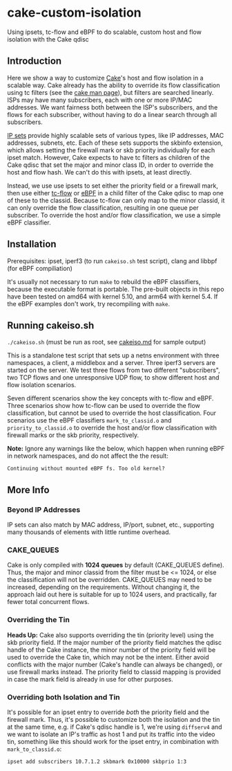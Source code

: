 # cake-custom-isolation

Using ipsets, tc-flow and eBPF to do scalable, custom host and flow isolation
with the Cake qdisc

## Introduction

Here we show a way to customize
[Cake](https://www.bufferbloat.net/projects/codel/wiki/Cake/)'s
host and flow isolation in a scalable way. Cake already has the ability to
override its flow classification using tc filters (see the
[cake man page](https://man7.org/linux/man-pages/man8/tc-cake.8.html#OVERRIDING_CLASSIFICATION_WITH_TC_FILTERS)),
but filters are searched linearly. ISPs may have many subscribers, each with one
or more IP/MAC addresses. We want fairness both between the ISP's subscribers,
and the flows for each subscriber, without having to do a linear search through
all subscribers.

[IP sets](https://ipset.netfilter.org/) provide highly scalable sets of various
types, like IP addresses, MAC addresses, subnets, etc. Each of these sets
supports the skbinfo extension, which allows setting the firewall mark or skb
priority individually for each ipset match. However, Cake expects to have tc
filters as children of the Cake qdisc that set the major and minor class ID, in
order to override the host and flow hash. We can't do this with ipsets, at
least directly.

Instead, we use use ipsets to set either the priority field or a firewall mark,
then use either [tc-flow](https://man7.org/linux/man-pages/man8/tc-flow.8.html)
or [eBPF](https://man7.org/linux/man-pages/man8/tc-bpf.8.html) in a child filter
of the Cake qdisc to map one of these to the classid. Because tc-flow can only
map to the minor classid, it can only override the flow classification,
resulting in one queue per subscriber. To override the host and/or flow
classification, we use a simple eBPF classifier.

## Installation

Prerequisites: ipset, iperf3 (to run `cakeiso.sh` test script), clang and
libbpf (for eBPF compiliation)

It's usually not necessary to run `make` to rebuild the eBPF classifiers,
because the executable format is portable. The pre-built objects in this repo
have been tested on amd64 with kernel 5.10, and arm64 with kernel 5.4. If the
eBPF examples don't work, try recompiling with `make`.

## Running cakeiso.sh

`./cakeiso.sh` (must be run as root, see [cakeiso.md](cakeiso.md) for sample output)

This is a standalone test script that sets up a netns environment with three
namespaces, a client, a middlebox and a server. Three iperf3 servers are started
on the server. We test three flows from two different "subscribers", two TCP
flows and one unresponsive UDP flow, to show different host and flow isolation
scenarios.

Seven different scenarios show the key concepts with tc-flow and eBPF. Three
scenarios show how tc-flow can be used to override the flow classification, but
cannot be used to override the host classification. Four scenarios use the eBPF
classifiers `mark_to_classid.o` and `priority_to_classid.o` to override the host
and/or flow classification with firewall marks or the skb priority,
respectively.

**Note:** Ignore any warnings like the below, which happen when running eBPF
in network namespaces, and do not affect the the result:

```
Continuing without mounted eBPF fs. Too old kernel?
```

## More Info

### Beyond IP Addresses

IP sets can also match by MAC address, IP/port, subnet, etc., supporting many
thousands of elements with little runtime overhead.

### CAKE_QUEUES

Cake is only compiled with **1024 queues** by default (CAKE_QUEUES define).
Thus, the major and minor classid from the filter must be <= 1024, or else the
classification will not be overridden. CAKE_QUEUES may need to be increased,
depending on the requirements. Without changing it, the approach laid out here
is suitable for up to 1024 users, and practically, far fewer total concurrent
flows.

### Overriding the Tin

**Heads Up:** Cake also supports overriding the tin (priority level) using the
skb priority field. If the major number of the priority field matches the qdisc
handle of the Cake instance, the minor number of the priority field will be used
to override the Cake tin, which may not be the intent. Either avoid conflicts
with the major number (Cake's handle can always be changed), or use firewall
marks instead. The priority field to classid mapping is provided in case the
mark field is already in use for other purposes.

### Overriding both Isolation and Tin

It's possible for an ipset entry to override *both* the priority field and the
firewall mark. Thus, it's possible to customize both the isolation and the tin
at the same time, e.g. if Cake's qdisc handle is 1, we're using `diffserv4` and
we want to isolate an IP's traffic as host 1 and put its traffic into the video
tin, something like this should work for the ipset entry, in combination with
`mark_to_classid.o`:

```
ipset add subscribers 10.7.1.2 skbmark 0x10000 skbprio 1:3
```
